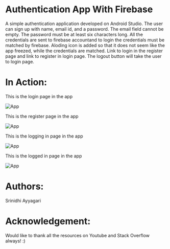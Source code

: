 # Authentication App With Firebase
A simple authentication application developed on Android Studio.
The user can sign up with name, email id, and a password. The email field cannot be empty. The password must be at least six characters long. 
All the credentials are sent to firebase accountand to login the credentials must be matched by firebase.
Aloding icon is added so that it does not seem like the app freezed, while the credentials are matched.
Link to login in the register page and link to register in login page.
The logout button will take the user to login page.


 # In Action:
This is the login page in the app

![App](loginpage.jpeg)

This is the register page in the app

![App](registerpage.jpeg)

This is the logging in page in the app

![App](loging.jpeg)

This is the logged in page in the app

![App](loggedin.jpeg)

# Authors:
Srinidhi Ayyagari

# Acknowledgement:
Would like to thank all the resources on Youtube and Stack Overflow always! :)

